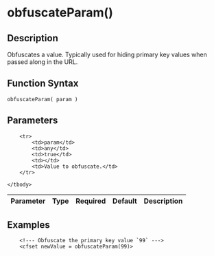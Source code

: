 # obfuscateParam()

## Description
Obfuscates a value. Typically used for hiding primary key values when passed along in the URL.

## Function Syntax
	obfuscateParam( param )


## Parameters
<table>
	<thead>
		<tr>
			<th>Parameter</th>
			<th>Type</th>
			<th>Required</th>
			<th>Default</th>
			<th>Description</th>
		</tr>
	</thead>
	<tbody>
		
		<tr>
			<td>param</td>
			<td>any</td>
			<td>true</td>
			<td></td>
			<td>Value to obfuscate.</td>
		</tr>
		
	</tbody>
</table>


## Examples
	
		<!--- Obfuscate the primary key value `99` --->
		<cfset newValue = obfuscateParam(99)>
